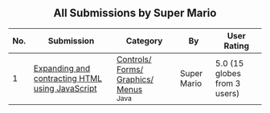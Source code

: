 ﻿<div align="center">

## All Submissions by Super Mario

</div>

No.  | Submission | Category | By   | User Rating
---- | ---------- | -------- | ---- | -----------
1 | [Expanding and contracting HTML using JavaScript<br />](https://github.com/Planet-Source-Code/super-mario-expanding-and-contracting-html-using-javascript__2-4128) | [Controls/ Forms/ Graphics/ Menus<br /><sup>Java</sup>](../ByCategory/controls-forms-graphics-menus__2-59.md) | Super Mario | 5.0 (15 globes from 3 users)
